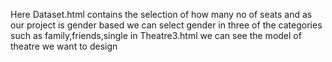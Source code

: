 Here Dataset.html contains the selection of how many no of seats and as our project is gender based we can select gender in three of the categories such as family,friends,single
in Theatre3.html we can see the model of theatre we want to design

